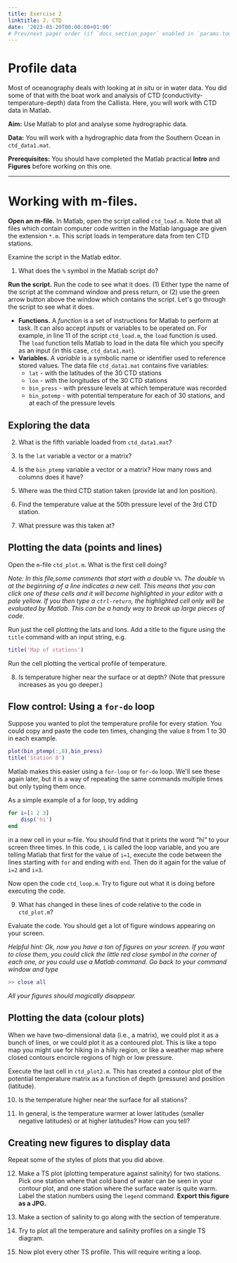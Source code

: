 ```yaml
---
title: Exercise 2
linktitle: 2. CTD
date: '2023-03-20T00:00:00+01:00'
# Prev/next pager order (if `docs_section_pager` enabled in `params.toml`)
---
```


# Profile data

Most of oceanography deals with looking at *in situ* or in water data.  You did some of that with the boat work and analysis of CTD (conductivity-temperature-depth) data from the Callista.  Here, you will work with CTD data in Matlab.

**Aim:**  Use Matlab to plot and analyse some hydrographic data.

**Data:** You will work with a hydrographic data from the Southern Ocean in `ctd_data1.mat`.

**Prerequisites:** You should have completed the Matlab practical **Intro** and **Figures** before working on this one.

---

# Working with m-files. 

**Open an m-file.** In Matlab, open the script called `ctd_load.m`.  Note that all files which contain computer code written in the Matlab language are given the extension `*.m`.  This script loads in temperature data from ten CTD stations.

Examine the script in the Matlab editor.  

1. What does the `%` symbol in the Matlab script do?
<!--denotes a comment-->

**Run the script.** Run the code to see what it does.  (1) Either type the name of the script at the command window and press return, or (2) use the green arrow button above the window which contains the script.  Let's go through the script to see what it does.

- **Functions.** A _function_ is a set of instructions for Matlab to perform at task.  It can also accept _inputs_ or variables to be operated on.  For example, in line 11 of the script `ctd_load.m`, the `load` function is used.  The `load` function tells Matlab to load in the data file which you specify as an input (in this case, `ctd_data1.mat`).
- **Variables.** A _variable_ is a symbolic name or identifier used to reference stored values.  The data file `ctd_data1.mat` contains five variables:
    + `lat` - with the latitudes of the 30 CTD stations
    + `lon` - with the longitudes of the 30 CTD stations
    + `bin_press` - with pressure levels at which temperature was recorded
    + `bin_potemp` - with potential temperature for each of 30 stations, and at each of the pressure levels

## Exploring the data

2. What is the fifth variable loaded from `ctd_data1.mat`?  
<!--bin_sal-->

3. Is the `lat` variable a vector or a matrix?
<!--vector-->

4. Is the `bin_ptemp` variable a vector or a matrix?  How many rows and columns does it have?
<!--matrix, 3000 rows, 30 columns-->

5. Where was the third CTD station taken (provide lat and lon position).
<!--lat = -54.94, lon = -58.37-->

6. Find the temperature value at the 50th pressure level of the 3rd CTD station.
<!--5.09 deg C-->

7. What pressure was this taken at?
<!--99 dbar-->

## Plotting the data (points and lines)

Open the `m`-file `ctd_plot.m`.   What is the first cell doing?

_Note: In this file,some comments that start with a double `%%`.  The double `%%` at the beginning of a line indicates a new cell.  This means that you can click one of these cells and it will become highlighted in your editor with a pale yellow.  If you then type a `ctrl-return`, the highlighted cell only will be evaluated by Matlab.  This can be a handy way to break up large pieces of code._

Run just the cell plotting the lats and lons.  Add a title to the figure using the `title` command with an input string, e.g.
```matlab
title('Map of stations')
```

Run the cell plotting the vertical profile of temperature.

8. Is temperature higher near the surface or at depth? (Note that pressure increases as you go deeper.)
<!--near the surface-->

## Flow control: Using a `for-do` loop

Suppose you wanted to plot the temperature profile for every station.  You could copy and paste the code ten times, changing the value `8` from 1 to 30 in each example.
```matlab
plot(bin_ptemp(:,8),bin_press)
title('Station 8')
```

Matlab makes this easier using a `for-loop` or `for-do` loop.  We'll see these again later, but it is a way of repeating the same commands multiple times but only typing them once.

As a simple example of a for loop, try adding
```matlab
for i=[1 2 3]
    disp('hi')
end
```
in a new cell in your `m`-file.  You should find that it prints the word "hi" to your screen three times.  In this code, `i` is called the loop variable, and you are telling Matlab that first for the value of `i=1`, execute the code between the lines starting with `for` and ending with `end`.  Then do it again for the value of `i=2` and `i=3`.

Now open the code `ctd_loop.m`.  Try to figure out what it is doing before executing the code.  

9. What has changed in these lines of code relative to the code in `ctd_plot.m`?
<!--8 was replaced by i-->

Evaluate the code.  You should get a lot of figure windows appearing on your screen.

_Helpful hint: Ok, now you have a ton of figures on your screen.  If you want to close them, you could click the little red close symbol in the corner of each one, or you could use a Matlab command.  Go back to your command window and type_
```matlab
>> close all
```
_All your figures should magically disappear._

## Plotting the data (colour plots)

When we have two-dimensional data (i.e., a matrix), we could plot it as a bunch of lines, or we could plot it as a contoured plot.  This is like a topo map you might use for hiking in a hilly region, or like a weather map where closed contours encircle regions of high or low pressure.

Execute the last cell in `ctd_plot2.m`.  This has created a contour plot of the potential temperature matrix as a function of depth (pressure) and position (latitude).  

10.  Is the temperature higher near the surface for all stations?
<!-- no, at higher latitudes there is some very cold water near the surface-->

11. In general, is the temperature warmer at lower latitudes (smaller negative latitudes) or at higher latitudes?  How can you tell?
<!--lower latitudes.  For most depths/pressures, the isotherms are tilted downwards towards lower latitudes-->

## Creating new figures to display data

Repeat some of the styles of plots that you did above.

12. Make a TS plot (plotting temperature against salinity) for two stations.  Pick one station where that cold band of water can be seen in your contour plot, and one station where the surface water is quite warm.  Label the station numbers using the `legend` command.  **Export this figure as a JPG.**

13. Make a section of salinity to go along with the section of temperature.

14. Try to plot all the temperature and salinity profiles on a single TS diagram.  

15. Now plot every other TS profile.  This will require writing a loop.  


